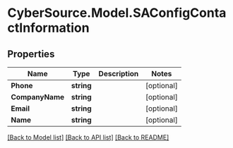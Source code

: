 # CyberSource.Model.SAConfigContactInformation
## Properties

Name | Type | Description | Notes
------------ | ------------- | ------------- | -------------
**Phone** | **string** |  | [optional] 
**CompanyName** | **string** |  | [optional] 
**Email** | **string** |  | [optional] 
**Name** | **string** |  | [optional] 

[[Back to Model list]](../README.md#documentation-for-models) [[Back to API list]](../README.md#documentation-for-api-endpoints) [[Back to README]](../README.md)

